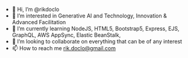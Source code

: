 - 👋 Hi, I’m @rikdoclo
- 👀 I’m interested in Generative AI and Technology, Innovation & Advanced Facilitation
- 🌱 I’m currently learning NodeJS, HTML5, Bootstrap5, Express, EJS, GraphQL, AWS AppSync, Elastic BeanStalk, 
- 💞️ I’m looking to collaborate on everything that can be of any interest
- 📫 How to reach me rik.doclo@gmail.com

<!---
rikdoclo/rikdoclo is a ✨ special ✨ repository because its `README.md` (this file) appears on your GitHub profile.
You can click the Preview link to take a look at your changes.
--->
